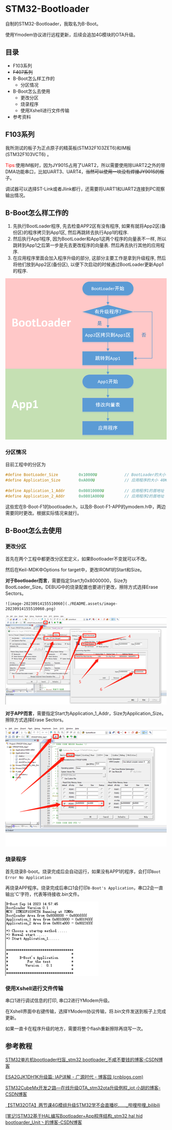 # STM32-Bootloader

自制的STM32-Bootloader，我取名为B-Boot。

使用Ymodem协议进行远程更新，后续会追加4G模块的OTA升级。

## 目录

- F103系列
- ~~F407系列~~
- B-Boot怎么样工作的
    - 分区情况
- B-Boot怎么去使用
    - 更改分区
    - 烧录程序
    - 使用Xshell进行文件传输
- 参考资料

## F103系列

我所测试的板子为正点原子的精英板(STM32F103ZET6)和IM板(STM32F103VCT6) 。

<font color=red>Tips:</font>使用IM板时，因为JY901S占用了UART2，所以需要使用除UART2之外的带DMA功能串口，比如UART3、UART4，~~当然可以使用一块没有焊接JY901S的板子~~。

调试器可以选择ST-Link或者Jlink都行，还需要将UART1和UART2连接到PC观察输出情况。

## B-Boot怎么样工作的

1. 先执行BootLoader程序, 先去检查APP2区有没有程序, 如果有就将App2区(备份区)的程序拷贝到App1区, 然后再跳转去执行App1的程序.
2. 然后执行App1程序, 因为BootLoader和App1这两个程序的向量表不一样, 所以跳转到App1之后第一步是先去更改程序的向量表. 然后再去执行其他的应用程序.
3. 在应用程序里面会加入程序升级的部分, 这部分主要工作是拿到升级程序, 然后将他们放到App2区(备份区), 以便下次启动的时候通过BootLoader更新App1的程序.

![image-20230914170240517](./README.assets/image-20230914170240517.png)

### 分区情况

目前工程中的分区为

```c
#define BootLoader_Size 		0x10000U			// BootLoader的大小 40K
#define Application_Size		0xA000U		        // 应用程序的大小 40K

#define Application_1_Addr		0x08010000U			// 应用程序1的首地址
#define Application_2_Addr		0x0801A000U			// 应用程序2的首地址
```

这些宏在B-Boot-F1的bootloader.h，以及B-Boot-F1-APP的ymodem.h中，两边需要同时更改。根据实际情况来就行。

## B-Boot怎么去使用

### 更改分区

首先在两个工程中都更改分区宏定义，如果Bootloader不变就可以不改。

然后在Keil-MDK中Options for target中，更改IROM1的Start和Size。

**对于Bootloader而言**，需要指定Start为0x8000000，Size为BootLoader_Size。DEBUG中的烧录配置也要进行更改，擦除方式选择Erase Sectors。

    ![image-20230914155510060](./README.assets/image-20230914155510060.png)

![image-20230914155431329](./README.assets/image-20230914155431329.png)

**对于APP而言**，需要指定Start为Application_1_Addr，Size为Application_Size。擦除方式选择Erase Sectors。

![image-20230914170347652](./README.assets/image-20230914170347652.png)

### 烧录程序

首先烧录B-boot。烧录完成后会自动运行，如果没有APP1的程序，会打印`Boot Error No Application`

再烧录APP程序。烧录完成后串口1会打印`B-Boot's Application`，串口2会一直输出'C'字符，代表等待接收.bin文件。

![image-20230914171006381](./README.assets/image-20230914171006381.png)

### 使用Xshell进行文件传输

串口1进行调试信息的打印, 串口2进行YModem升级。

在Xshell界面中右键传输，选择YModem协议传输，将.bin文件发送到板子上完成更新。

如果一直卡在程序升级的地方，需要将整个flash重新擦除再烧写一次。

## 参考教程

[STM32单片机bootloader扫盲_stm32 bootloader_不咸不要钱的博客-CSDN博客](https://blog.csdn.net/weixin_42378319/article/details/120896348)

[ESA2GJK1DH1K升级篇: IAP详解 - 广源时代 - 博客园 (cnblogs.com)](https://www.cnblogs.com/yangfengwu/p/11639176.html)

[STM32CubeMx开发之路—在线升级OTA_stm32ota升级例程_iot 小胡的博客-CSDN博客](https://blog.csdn.net/weixin_41294615/article/details/104669766?spm=1001.2014.3001.5502)

[【STM32OTA】两节课4G模组升级STM32学不会直播吃......_哔哩哔哩_bilibili](https://www.bilibili.com/video/BV14K4y147x3/?spm_id_from=333.337.search-card.all.click&vd_source=6057f993f0b528310b130bbca1e824fa)

[[笔记\]STM32基于HAL编写Bootloader+App程序结构_stm32 hal hid bootloarder_Unit丶的博客-CSDN博客](https://blog.csdn.net/qq_33591039/article/details/121562204)